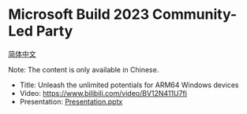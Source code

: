 ﻿# Microsoft Build 2023 Community-Led Party

[简体中文](ReadMe.zh-CN.md)

Note: The content is only available in Chinese.

- Title: Unleash the unlimited potentials for ARM64 Windows devices
- Video: https://www.bilibili.com/video/BV12N411U7fi
- Presentation: [Presentation.pptx](Presentation.pptx)
